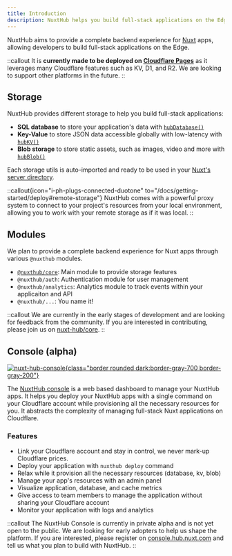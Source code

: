 ```yaml
---
title: Introduction
description: NuxtHub helps you build full-stack applications on the Edge.
---
```


NuxtHub aims to provide a complete backend experience for [Nuxt](https://nuxt.com) apps, allowing developers to build full-stack applications on the Edge.

::callout
It is **currently made to be deployed on [Cloudflare Pages](https://pages.cloudflare.com)** as it leverages many Cloudflare features such as KV, D1, and R2. We are looking to support other platforms in the future.
::

## Storage

NuxtHub provides different storage to help you build full-stack applications:
- **SQL database** to store your application's data with [`hubDatabase()`](/docs/storage/database)
- **Key-Value** to store JSON data accessible globally with low-latency with [`hubKV()`](/docs/storage/kv)
- **Blob storage** to store static assets, such as images, video and more with [`hubBlob()`](/docs/storage/blob)

Each storage utils is auto-imported and ready to be used in your [Nuxt's server directory](https://nuxt.com/docs/guide/directory-structure/server).

::callout{icon="i-ph-plugs-connected-duotone" to="/docs/getting-started/deploy#remote-storage"}
NuxtHub comes with a powerful proxy system to connect to your project's resources from your local environment, allowing you to work with your remote storage as if it was local.
::

## Modules

We plan to provide a complete backend experience for Nuxt apps through various `@nuxthub` modules.

- [`@nuxthub/core`](https://github.com/nuxt-hub/core): Main module to provide storage features
- `@nuxthub/auth`: Authentication module for user management
- `@nuxthub/analytics`: Analytics module to track events within your applicaiton and API
- `@nuxthub/...`: You name it!

::callout
We are currently in the early stages of development and are looking for feedback from the community. If you are interested in contributing, please join us on [nuxt-hub/core](https://github.com/nuxt-hub/core).
::

## Console (alpha)

[![nuxt-hub-console](/nuxthub-console.png){class="border rounded dark:border-gray-700 border-gray-200"}](https://console.hub.nuxt.com)

The [NuxtHub console](https://console.hub.nuxt.com) is a web based dashboard to manage your NuxtHub apps. It helps you deploy your NuxtHub apps with a single command on your Cloudflare account while provisioning all the necessary resources for you. It abstracts the complexity of managing full-stack Nuxt applications on Cloudflare.

### Features

- Link your Cloudflare account and stay in control, we never mark-up Cloudflare prices.
- Deploy your application with `nuxthub deploy` command
- Relax while it provision all the necessary resources (database, kv, blob)
- Manage your app's resources with an admin panel
- Visualize application, database, and cache metrics
- Give access to team members to manage the application without sharing your Cloudflare account
- Monitor your application with logs and analytics

::callout
The NuxtHub Console is currently in private alpha and is not yet open to the public. We are looking for early adopters to help us shape the platform. If you are interested, please register on [console.hub.nuxt.com](https://console.hub.nuxt.com) and tell us what you plan to build with NuxtHub.
::
